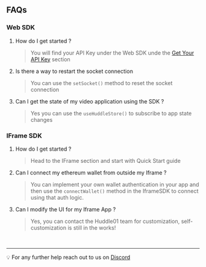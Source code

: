 ## FAQs

### **Web SDK**

1. How do I get started ?
   > You will find your API Key under the Web SDK unde the [Get Your API Key](/sdk/web-sdk/api-key) section
2. Is there a way to restart the socket connection
   > You can use the `setSocket()` method to reset the socket connection
3. Can I get the state of my video application using the SDK ?
   > Yes you can use the `useHuddleStore()` to subscribe to app state changes

### **IFrame SDK**

1. How do I get started ?
   > Head to the IFrame section and start with Quick Start guide
2. Can I connect my ethereum wallet from outside my Iframe ?
   > You can implement your own wallet authentication in your app and then use the `connectWallet()` method in the IframeSDK to connect using that auth logic.
3. Can I modify the UI for my Iframe App ?
   > Yes, you can contact the Huddle01 team for customization, self-customization is still in the works!

<br />

---

💡 For any further help reach out to us on
[Discord](https://discord.com/invite/EYqfS32jYc)
